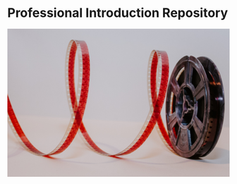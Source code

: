 # Professional Introduction Repository 

<img src = "https://github.com/suhasmaddali/Professional-Introduction-Repository/blob/main/denise-jans-tV80374iytg-unsplash.jpg" width = "750"/>
